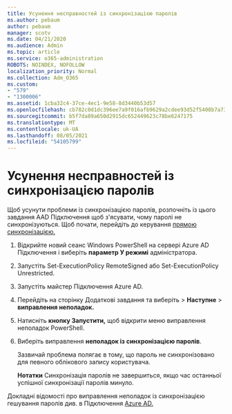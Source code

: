```yaml
---
title: Усунення несправностей із синхронізацією паролів
ms.author: pebaum
author: pebaum
manager: scotv
ms.date: 04/21/2020
ms.audience: Admin
ms.topic: article
ms.service: o365-administration
ROBOTS: NOINDEX, NOFOLLOW
localization_priority: Normal
ms.collection: Adm_O365
ms.custom:
- "579"
- "1300006"
ms.assetid: 1cba32c4-37ce-4ec1-9e58-8d3440b53d57
ms.openlocfilehash: cb782c0d1dc396ee7a9f016afb9629a2cdee93d52f5408b7a73e576e783ebc0a
ms.sourcegitcommit: b5f7da89a650d2915dc652449623c78be6247175
ms.translationtype: MT
ms.contentlocale: uk-UA
ms.lasthandoff: 08/05/2021
ms.locfileid: "54105799"
---
```

# <a name="troubleshoot-password-synchronization"></a>Усунення несправностей із синхронізацією паролів

Щоб усунути проблеми із синхронізацією паролів, розпочніть із цього завдання AAD Підключення щоб з'ясувати, чому паролі не синхронізуються. Щоб почати, перейдіть до керування [прямою синхронізацією.](https://admin.microsoft.com/AdminPortal/Home#/dirsyncmanagement)  

1. Відкрийте новий сеанс Windows PowerShell на сервері Azure AD Підключення і виберіть **параметр У режимі** адміністратора.

2. Запустіть Set-ExecutionPolicy RemoteSigned або Set-ExecutionPolicy Unrestricted.

3. Запустіть майстер Підключення Azure AD.

4. Перейдіть на сторінку Додаткові завдання та виберіть > **Наступне**  >  **виправлення неполадок.**

5. Натисніть **кнопку Запустити,** щоб відкрити меню виправлення неполадок PowerShell.

6. Виберіть виправлення **неполадок із синхронізацією паролів**.

    Зазвичай проблема полягає в тому, що пароль не синхронізовано для певного облікового запису користувача.

    **Нотатки** Синхронізація паролів не завершиться, якщо час останньої успішної синхронізації паролів минуло.

Докладні відомості про виправлення неполадок із синхронізацією гешування паролів див. в Підключення [Azure AD.](https://docs.microsoft.com/azure/active-directory/hybrid/tshoot-connect-password-hash-synchronization)
